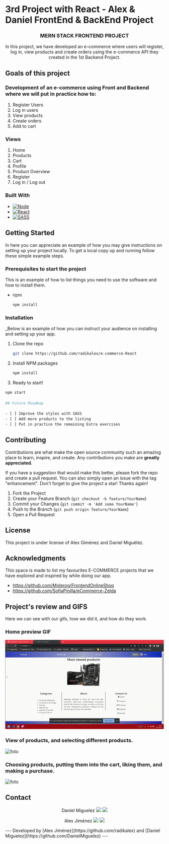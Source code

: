 # 3rd Project with React - Alex & Daniel FrontEnd & BackEnd Project

<h3 align="center">MERN STACK FRONTEND PROJECT</h3>

<p align="center">In this project, we have developed an e-commerce where users will register, log in, view products and create orders using the e-commerce API they created in the 1st Backend Project. </p>

## Goals of this project

### Development of an e-commerce using Front and Backend where we will put in practice how to:

<objectives>
  <ol>
    <li>Register Users</li>
    <li>Log in users</a></li>
    <li>View products</a></li>
    <li>Create orders</a></li>
    <li>Add to cart</a></li>
  </ol>
</objectives>

### Views

<views>
  <ol>
    <li>Home</a></li>
    <li>Products</a></li>
    <li>Cart</a></li>
    <li>Profile</a></li>
    <li>Product Overview</a></li>
    <li>Register</a></li>
    <li>Log in / Log out</a></li>
  </ol>
</views>

### Built With

* [![Node][Node.JS]][Node.JS-url]
* [![React][React]][React-url]
* [![SASS][SASS]][SASS-url]

## Getting Started

In here you can appreciate an example of how you may give instructions on setting up your project locally.
To get a local copy up and running follow these simple example steps.

### Prerequisites to start the project

This is an example of how to list things you need to use the software and how to install them.
* npm
  ```sh
  npm install
  ```

### Installation

_Below is an example of how you can instruct your audience on installing and setting up your app.

1. Clone the repo
   ```sh
   git clone https://github.com/radikalex/e-commerce-React
   ```
2. Install NPM packages
   ```sh
   npm install 
   ```
3. Ready to start!
  ```sh
  npm start

## Future Roadmap

- [ ] Improve the styles with SASS
- [ ] Add more products to the listing
- [ ] Put in practice the remaining Extra exercises

  ```
## Contributing

Contributions are what make the open source community such an amazing place to learn, inspire, and create. Any contributions you make are **greatly appreciated**.

If you have a suggestion that would make this better, please fork the repo and create a pull request. You can also simply open an issue with the tag "enhancement".
Don't forget to give the project a star! Thanks again!

1. Fork the Project
2. Create your Feature Branch (`git checkout -b feature/YourName`)
3. Commit your Changes (`git commit -m 'Add some YourName'`)
4. Push to the Branch (`git push origin feature/YourName`)
5. Open a Pull Request

## License

This project is under license of Alex Giménez and Daniel Miguélez.

## Acknowledgments

This space is made to list my favourites E-COMMERCE projects that we have explored and inspired by while doing our app.

* https://github.com/Molerog/FrontendOnlineShop
* https://github.com/SofiaPinilla/eCommerce-Zelda

## Project's review and GIFS

Here we can see with our gifs, how we did it, and how do they work.

### Home preview GIF

![foto](src/assets/home1.gif)

### View of products, and selecting different products.

![foto](src/assets/products2.gif)

### Choosing products, putting them into the cart, liking them, and making a purchase.

![foto](src/assets/likesandorders3.gif)

## Contact 

<p align="center">
Daniel Miguelez
<a href = "mailto:danielmiguelez1993@gmail.com"><img src="https://img.shields.io/badge/-Gmail-%23333?style=for-the-badge&logo=gmail&logoColor=white" target="_blank"></a>
    <a href="https://github.com/DanielMiguelez" target="_blank"><img src="https://img.shields.io/badge/-LinkedIn-%230077B5?style=for-the-badge&logo=linkedin&logoColor=white" target="_blank"></a> 
</p>
<p align="center">
Alex Jiménez
<a href = "mailto:alexjimenezada@gmail.com"><img src="https://img.shields.io/badge/-Gmail-%23333?style=for-the-badge&logo=gmail&logoColor=white" target="_blank"></a>
    <a href="https://github.com/radikalex" target="_blank"><img src="https://img.shields.io/badge/-LinkedIn-%230077B5?style=for-the-badge&logo=linkedin&logoColor=white" target="_blank"></a> 
</p>
---
Developed by [Alex Jiménez](https://github.com/radikalex) and [Daniel Miguelez](https://github.com/DanielMiguelez)
---
<!-- MARKDOWN LINKS & IMAGES -->
<!-- https://www.markdownguide.org/basic-syntax/#reference-style-links -->

[linkedin-shield]: https://img.shields.io/badge/-LinkedIn-black.svg?style=for-the-badge&logo=linkedin&colorB=555
[linkedin-url]: https://linkedin.com/in/sergiocano-dev
[product-screenshot]: images/screenshot.png
[Next.js]: https://img.shields.io/badge/next.js-000000?style=for-the-badge&logo=nextdotjs&logoColor=white
[Next-url]: https://nextjs.org/
[React.js]: https://img.shields.io/badge/React-20232A?style=for-the-badge&logo=react&logoColor=61DAFB
[React-url]: https://reactjs.org/
[Vue.js]: https://img.shields.io/badge/Vue.js-35495E?style=for-the-badge&logo=vuedotjs&logoColor=4FC08D
[Vue-url]: https://vuejs.org/
[Angular.io]: https://img.shields.io/badge/Angular-DD0031?style=for-the-badge&logo=angular&logoColor=white
[Angular-url]: https://angular.io/
[JWT]: https://img.shields.io/badge/JWT-black?style=for-the-badge&logo=JSON%20web%20tokens
[JWT-url]: https://jwt.io/
[Vercel]: https://img.shields.io/badge/vercel-%23000000.svg?style=for-the-badge&logo=vercel&logoColor=white
[Vercel-url]: https://vercel.com/
[MongoDB]: https://img.shields.io/badge/MongoDB-%234ea94b.svg?style=for-the-badge&logo=mongodb&logoColor=white
[MongoDB-url]: https://www.mongodb.com/es
[Express.js]: https://img.shields.io/badge/express.js-%23404d59.svg?style=for-the-badge&logo=express&logoColor=%2361DAFB
[Express.js-url]: https://expressjs.com/
[Node.JS]: https://img.shields.io/badge/node.js-6DA55F?style=for-the-badge&logo=node.js&logoColor=white
[Node.JS-url]: https://nodejs.org/en/
[SASS]: https://img.shields.io/badge/SASS-pink?style=for-the-badge&logo=SASS&logoColor=white
[SASS-url]: https://sass-lang.com/
[React]: https://img.shields.io/badge/React-219ebc?style=for-the-badge&logo=React&typoColor=fedcba&logoColor=white
[React-url]: https://es.reactjs.org/
[Postman]: https://img.shields.io/badge/Postman-FF6C37?style=for-the-badge&logo=postman&logoColor=white
[Postman-url]: https://www.postman.com/